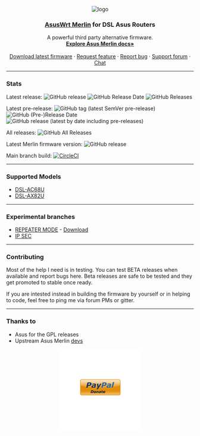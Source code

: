 <p align="center">
    <img src="http://nw-dlcdnet.asus.com/plugin/productIcons/DSL-AX82U.png" alt="logo" width="200" height="150">
</p>

<h3 align="center">
    <a href="https://github.com/RMerl/asuswrt-merlin/wiki/About-Asuswrt">AsusWrt Merlin</a> 
    for 
    DSL Asus Routers
</h3>

<p align="center">
  A powerful third party alternative firmware.
  <br>
  <a href="https://github.com/RMerl/asuswrt-merlin/wiki"><strong>Explore Asus Merlin docs»</strong></a>
  <br>
  <br>
  <a href="https://github.com/gnuton/asuswrt-merlin.ng/releases/latest">Download latest firmware</a>
  ·
  <a href="https://github.com/gnuton/asuswrt-merlin.ng/issues/new?assignees=&labels=enhancement&template=feature_request.md">Request feature</a>
  ·
  <a href="https://github.com/gnuton/asuswrt-merlin.ng/issues/new?assignees=&labels=bug&template=bug_report.md">Report bug</a>
  ·
  <a href="https://www.snbforums.com/threads/asuswrt-merlin-386-x-alphas-for-dsl-ac68u-are-now-available.68295/">Support forum</a>
  ·
  <a href="https://gitter.im/asuswrt/merlin-dsl">Chat</a>
</p>

---------------------

### Stats
Latest release:
![GitHub release](https://img.shields.io/github/release/gnuton/asuswrt-merlin.ng.svg) 
![GitHub Release Date](https://img.shields.io/github/release-date/gnuton/asuswrt-merlin.ng.svg)
![GitHub Releases](https://img.shields.io/github/downloads/gnuton/asuswrt-merlin.ng/latest/total.svg)

Latest pre-release:
![GitHub tag (latest SemVer pre-release)](https://img.shields.io/github/v/tag/gnuton/asuswrt-merlin.ng?include_prereleases&label=pre-release)
![GitHub (Pre-)Release Date](https://img.shields.io/github/release-date-pre/gnuton/asuswrt-merlin.ng)
![GitHub release (latest by date including pre-releases)](https://img.shields.io/github/downloads-pre/gnuton/asuswrt-merlin.ng/latest/total)

All releases:
![GitHub All Releases](https://img.shields.io/github/downloads/gnuton/asuswrt-merlin.ng/total.svg)

Latest Merlin firmware version: ![GitHub release](https://img.shields.io/github/tag/RMerl/asuswrt-merlin.ng.svg)

Main branch build: [![CircleCI](https://circleci.com/gh/gnuton/asuswrt-merlin.ng/tree/dsl-master.svg?style=svg)](https://circleci.com/gh/gnuton/asuswrt-merlin.ng/tree/dsl-master)

---------------------

### Supported Models
* [DSL-AC68U](https://www.asus.com/Networking-IoT-Servers/Modem-Routers/All-series/DSLAC68U/)
* [DSL-AX82U](https://www.asus.com/Networking-IoT-Servers/WiFi-6/All-series/DSL-AX82U/)

---------------------


### Experimental branches
* [REPEATER MODE](https://github.com/gnuton/asuswrt-merlin.ng/tree/ARCHIVED-dsl-feature-repeater) - [Download](https://github.com/gnuton/asuswrt-merlin.ng/releases/tag/gnuton-snapshot-feature-repeater)
* [IP SEC](https://github.com/gnuton/asuswrt-merlin.ng/tree/dsl-feature-ipsec)

---------------------

### Contributing
Most of the help I need is in testing. You can test BETA releases when available and report bugs here.
Beta releases are safe to be tested and they get promoted to stable once ready.

If you are intested instead in building the firmware by yourself or in helping to code, feel free to ping me via forum PMs or gitter.

---------------------

### Thanks to
- Asus for the GPL releases
- Upstream Asus Merlin [devs](https://github.com/RMerl/asuswrt-merlin.ng/graphs/contributors)

<p align="center">
    <a href="https://www.paypal.me/gnuton">
        <img src="donate.png" alt="donate" width="220" height="220"/>
    </a>
</p>

